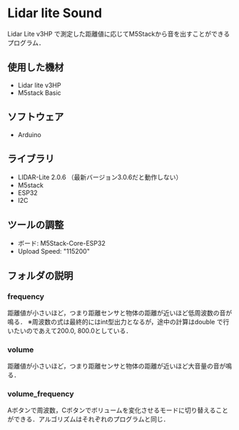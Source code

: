 # Lidar lite Sound

Lidar Lite v3HP で測定した距離値に応じてM5Stackから音を出すことができるプログラム．


## 使用した機材
- Lidar lite v3HP
- M5stack Basic

## ソフトウェア
- Arduino

## ライブラリ
- LIDAR-Lite 2.0.6 （最新バージョン3.0.6だと動作しない）
- M5stack
- ESP32
- I2C

## ツールの調整
- ボード: M5Stack-Core-ESP32
- Upload Speed: "115200"

## フォルダの説明

### frequency
距離値が小さいほど，つまり距離センサと物体の距離が近いほど低周波数の音が鳴る．
※周波数の式は最終的にはint型出力となるが，途中の計算はdouble で行いたいのであえて200.0, 800.0としている．

### volume
距離値が小さいほど，つまり距離センサと物体の距離が近いほど大音量の音が鳴る．

### volume_frequency
Aボタンで周波数，Cボタンでボリュームを変化させるモードに切り替えることができる．アルゴリズムはそれぞれのプログラムと同じ．
